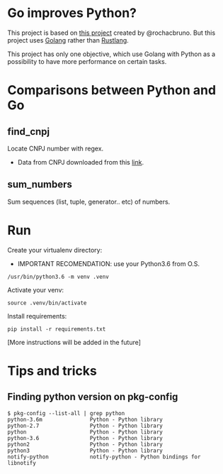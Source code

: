 # Go improves Python?

This project is based on [this project](https://github.com/rochacbruno/rust-python-example) created by @rochacbruno. But this project uses [Golang](https://golang.org/) rather than [Rustlang](https://www.rust-lang.org).

This project has only one objective, which use Golang with Python as a possibility to have more performance on certain tasks.

# Comparisons between Python and Go

## find_cnpj

Locate CNPJ number with regex.

- Data from CNPJ downloaded from this [link](http://idg.receita.fazenda.gov.br/orientacao/tributaria/cadastros/cadastro-nacional-de-pessoas-juridicas-cnpj/dados-abertos-do-cnpj).

## sum_numbers

Sum sequences (list, tuple, generator.. etc) of numbers.

# Run

Create your virtualenv directory: 

- IMPORTANT RECOMENDATION: use your Python3.6 from O.S.

```
/usr/bin/python3.6 -m venv .venv
```

Activate your venv:

```
source .venv/bin/activate
```

Install requirements:

```
pip install -r requirements.txt
```

[More instructions will be added in the future]

# Tips and tricks

## Finding python version on pkg-config

```
$ pkg-config --list-all | grep python
python-3.6m               Python - Python library
python-2.7                Python - Python library
python                    Python - Python library
python-3.6                Python - Python library
python2                   Python - Python library
python3                   Python - Python library
notify-python             notify-python - Python bindings for libnotify
```

